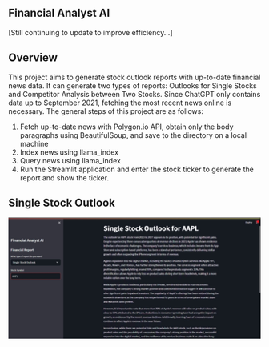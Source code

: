## Financial Analyst AI
[Still continuing to update to improve efficiency...]

## Overview
This project aims to generate stock outlook reports with up-to-date financial news data. It can generate two types of reports: Outlooks for Single Stocks and Competitor Analysis between Two Stocks. Since ChatGPT only contains data up to September 2021, fetching the most recent news online is necessary. The general steps of this project are as follows:

1. Fetch up-to-date news with Polygon.io API, obtain only the body paragraphs using BeautifulSoup, and save to the directory on a local machine
2. Index news using llama_index
3. Query news using llama_index
4. Run the Streamlit application and enter the stock ticker to generate the report and show the ticker.

## Single Stock Outlook
<a href="https://youtu.be/DcYLT37ImBY">
  <img src="/assets/single_outlook.jpg">
</a>
